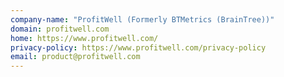 ```yaml
---
company-name: "ProfitWell (Formerly BTMetrics (BrainTree))"
domain: profitwell.com
home: https://www.profitwell.com/
privacy-policy: https://www.profitwell.com/privacy-policy
email: product@profitwell.com
---
```




